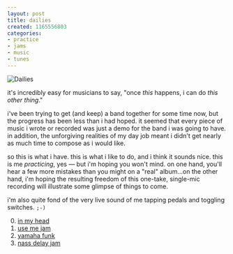```yaml
---
layout: post
title: dailies
created: 1165556803
categories:
- practice
- jams
- music
- tunes
---
```


![Dailies](http://files.bubblehouse.org.s3.amazonaws.com/dailies.jpg)

it's incredibly easy for musicians to say, "once *this* happens, i can do *this other thing*."

i've been trying to get (and keep) a band together for some time now, but the progress has been less than i had hoped. it seemed that every piece of music i wrote or recorded was just a demo for the band i was going to have. in addition, the unforgiving realities of my day job meant i didn't get nearly as much time to compose as i would like.

so this is what i have. this is what i like to do, and i think it sounds nice. this is me *practicing*, yes — but i'm hoping you won't mind. on one hand, you'll hear a few more mistakes than you might on a "real" album...on the other hand, i'm hoping the resulting freedom of this one-take, single-mic recording will illustrate some glimpse of things to come.

i'm also quite fond of the very live sound of me tapping pedals and toggling switches. `;-)`

0. [in my head](http://music.bubblehouse.org.s3.amazonaws.com/music/dailies/2006-09-29%20in%20my%20head.mp3)
0. [use me jam](http://music.bubblehouse.org.s3.amazonaws.com/music/dailies/2006-11-30%20use%20me%20jam.mp3)
0. [yamaha funk](http://music.bubblehouse.org.s3.amazonaws.com/music/dailies/2006-12-03%20yamaha%20funk.mp3)
0. [nass delay jam](http://music.bubblehouse.org.s3.amazonaws.com/music/dailies/2006-12-06%20nass%20delay%20jam.mp3)